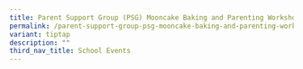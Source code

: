 ```yaml
---
title: Parent Support Group (PSG) Mooncake Baking and Parenting Workshop
permalink: /parent-support-group-psg-mooncake-baking-and-parenting-workshop/
variant: tiptap
description: ""
third_nav_title: School Events
---
```


